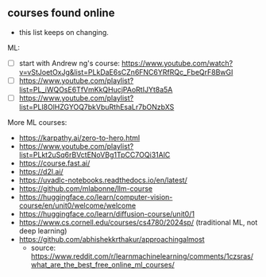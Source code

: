 ## courses found online
- this list keeps on changing.

ML:
 - [ ] start with Andrew ng's course: https://www.youtube.com/watch?v=vStJoetOxJg&list=PLkDaE6sCZn6FNC6YRfRQc_FbeQrF8BwGI
 - [ ] https://www.youtube.com/playlist?list=PL_iWQOsE6TfVmKkQHucjPAoRtIJYt8a5A
 - [ ] https://www.youtube.com/playlist?list=PLl8OlHZGYOQ7bkVbuRthEsaLr7bONzbXS

 More ML courses:
- https://karpathy.ai/zero-to-hero.html
- https://www.youtube.com/playlist?list=PLkt2uSq6rBVctENoVBg1TpCC7OQi31AlC
- https://course.fast.ai/
- https://d2l.ai/
- https://uvadlc-notebooks.readthedocs.io/en/latest/
- https://github.com/mlabonne/llm-course
- https://huggingface.co/learn/computer-vision-course/en/unit0/welcome/welcome
- https://huggingface.co/learn/diffusion-course/unit0/1
- https://www.cs.cornell.edu/courses/cs4780/2024sp/ (traditional ML, not deep learning)
- https://github.com/abhishekkrthakur/approachingalmost 
    - source: https://www.reddit.com/r/learnmachinelearning/comments/1czsras/what_are_the_best_free_online_ml_courses/


